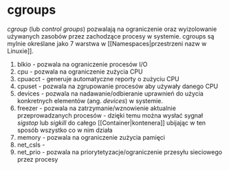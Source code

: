 # cgroups
*cgroup* (lub *control groups*) pozwalają na ograniczenie oraz wyizolowanie używanych zasobów przez zachodzące procesy w systemie. cgroups są mylnie określane jako 7 warstwa w [[Namespaces|przestrzeni nazw w Linuxie]]. 

1. blkio - pozwala na ograniczenie procesów I/O
2. cpu - pozwala na ograniczenie zużycia CPU
3. cpuacct - generuje automatyczne reporty o zużyciu CPU
4. cpuset - pozwala na zgrupowanie procesów aby używały danego CPU
5. devices - pozwala na nadawanie/odbieranie uprawnień do użycia konkretnych elementów (ang. *devices*) w systemie.
6. freezer - pozwala na zatrzymanie/wznowienie aktualnie przeprowadzanych procesów - dzięki temu można wysłać sygnał *sigstop* lub *sigkill* do całego [[Container|kontenera]] ubijając w ten sposób wszystko co w nim działa
7. memory - pozwala na ograniczenie zużycia pamięci
8. net_csls - 
9. net_prio - pozwala na priorytetyzacje/ograniczenie przesyłu sieciowego przez procesy
